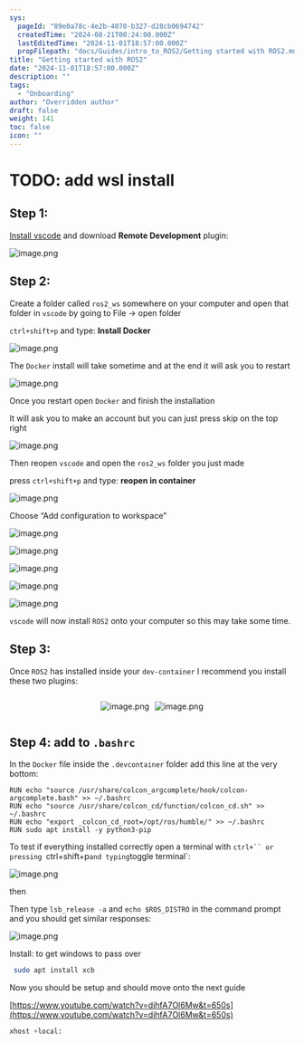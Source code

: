 ```yaml
---
sys:
  pageId: "89e0a78c-4e2b-4070-b327-d28cb0694742"
  createdTime: "2024-08-21T00:24:00.000Z"
  lastEditedTime: "2024-11-01T18:57:00.000Z"
  propFilepath: "docs/Guides/intro_to_ROS2/Getting started with ROS2.md"
title: "Getting started with ROS2"
date: "2024-11-01T18:57:00.000Z"
description: ""
tags:
  - "Onboarding"
author: "Overridden author"
draft: false
weight: 141
toc: false
icon: ""
---
```


# TODO: add wsl install

## Step 1:

[Install vscode](https://code.visualstudio.com/download) and download **Remote Development** plugin:

![image.png](https://prod-files-secure.s3.us-west-2.amazonaws.com/d518164a-d88e-44d1-a4ee-3adb3bd8bce0/efb52993-1881-4a40-b95e-6f020334f022/image.png?X-Amz-Algorithm=AWS4-HMAC-SHA256&X-Amz-Content-Sha256=UNSIGNED-PAYLOAD&X-Amz-Credential=ASIAZI2LB466UKYNS4AP%2F20250326%2Fus-west-2%2Fs3%2Faws4_request&X-Amz-Date=20250326T220746Z&X-Amz-Expires=3600&X-Amz-Security-Token=IQoJb3JpZ2luX2VjEM7%2F%2F%2F%2F%2F%2F%2F%2F%2F%2FwEaCXVzLXdlc3QtMiJHMEUCIQCrJ2zKGsvkt%2BWJbVYmRgelVls5UMi6HAwLYpQ%2BC%2BHqaQIgDxwIeAZNbuFhHrXJqPq5j3z9ZciW1Uowtk2ZigOaD3sq%2FwMINxAAGgw2Mzc0MjMxODM4MDUiDDs1vj3DnYcoHyQPBSrcA93gAvOLydGyGWEEAV1mt%2BP%2Bqzn8jqKWuggD5t3nVTw6JPKSsR6d%2FPVxpOCax2Ek9aw7DQqqB3a7GnRVPz37akh3Mplt2Am0fcLQcH%2BtSJrj2RIAjUbzXsALgmFS%2FmQpXK8FhJAvolAcfQlUBOQfnRGMsfVeuGxHlBL5jSv0Wptz7RYudDHUXnkKWvjylTqNQ6chF4YcjjirUqtB4VsjCn1Qe7h4D3da8L%2BxCSry08GG%2BODRgsotDB7K5lQK%2Bj5%2BjJKvB0oK9S2Tf3ZpkHubKQObuiCQOxhqDaSBOoFr0Y1%2F9X6dHW1MS1X1ecoZN2xJakbH8HXcBLg8M7AIf9yj7%2BGkBAENUAbZh1M9%2FDnXmyf58PzvOR9bGsO%2BzfAn6em%2BLkH23Cd9HnxsM0PUjsVA3TINv1%2BpEVeXroG%2ByDBB7LwOIERvz0Aqhb4ze%2FrBTh2JV%2BnPAHtTbezzaEJ%2FqAJgAINtcP6%2F3IaEFZsPtCIl9Me0%2BlGPg7mVWwsr5VMDYubFFsrVUOFCxA6IiD8hIBZsFEV2LmiUspXY3itnO7mWwt%2FGXcReyK%2FyTu2ICLsiQAEo3fmMLMFvmfFrMBgv6RRstQ4UFxuMVRNGqSee%2F2CJIZWn2BtvlmDML71FoNvHMLXxkb8GOqUB8QHNS34zRebRZE8BsowHGBqyQaQfW40PDoT3Z3mUDTBeGYoEiDGMCUR1lNpdaA%2BIsnsTI50ksfF1aeKrtVrF8kcwe1WI3nRMC0gEY7wniQI0f5ZiBrz%2BuNPoGmoMy6KXfffwm8ahe%2BVJ1XoXaPweEZLBMo1eH5yWvulT6GlLwuII%2BEMYFo54jP4NAem%2BlsKKP7vs69ahLO7UkUWkWdMlDFJpKUw2&X-Amz-Signature=7f6b7ff217fef55e19262989691c050959b598ecbfbca141486b288a6ad5b151&X-Amz-SignedHeaders=host&x-id=GetObject)

## Step 2:

Create a folder called `ros2_ws` somewhere on your computer and open that folder in `vscode` by going to File → open folder 

`ctrl+shift+p` and type: **Install Docker**

![image.png](https://prod-files-secure.s3.us-west-2.amazonaws.com/d518164a-d88e-44d1-a4ee-3adb3bd8bce0/2269dc0e-1cd5-47ff-bceb-c04ad9b2eab0/image.png?X-Amz-Algorithm=AWS4-HMAC-SHA256&X-Amz-Content-Sha256=UNSIGNED-PAYLOAD&X-Amz-Credential=ASIAZI2LB466UKYNS4AP%2F20250326%2Fus-west-2%2Fs3%2Faws4_request&X-Amz-Date=20250326T220746Z&X-Amz-Expires=3600&X-Amz-Security-Token=IQoJb3JpZ2luX2VjEM7%2F%2F%2F%2F%2F%2F%2F%2F%2F%2FwEaCXVzLXdlc3QtMiJHMEUCIQCrJ2zKGsvkt%2BWJbVYmRgelVls5UMi6HAwLYpQ%2BC%2BHqaQIgDxwIeAZNbuFhHrXJqPq5j3z9ZciW1Uowtk2ZigOaD3sq%2FwMINxAAGgw2Mzc0MjMxODM4MDUiDDs1vj3DnYcoHyQPBSrcA93gAvOLydGyGWEEAV1mt%2BP%2Bqzn8jqKWuggD5t3nVTw6JPKSsR6d%2FPVxpOCax2Ek9aw7DQqqB3a7GnRVPz37akh3Mplt2Am0fcLQcH%2BtSJrj2RIAjUbzXsALgmFS%2FmQpXK8FhJAvolAcfQlUBOQfnRGMsfVeuGxHlBL5jSv0Wptz7RYudDHUXnkKWvjylTqNQ6chF4YcjjirUqtB4VsjCn1Qe7h4D3da8L%2BxCSry08GG%2BODRgsotDB7K5lQK%2Bj5%2BjJKvB0oK9S2Tf3ZpkHubKQObuiCQOxhqDaSBOoFr0Y1%2F9X6dHW1MS1X1ecoZN2xJakbH8HXcBLg8M7AIf9yj7%2BGkBAENUAbZh1M9%2FDnXmyf58PzvOR9bGsO%2BzfAn6em%2BLkH23Cd9HnxsM0PUjsVA3TINv1%2BpEVeXroG%2ByDBB7LwOIERvz0Aqhb4ze%2FrBTh2JV%2BnPAHtTbezzaEJ%2FqAJgAINtcP6%2F3IaEFZsPtCIl9Me0%2BlGPg7mVWwsr5VMDYubFFsrVUOFCxA6IiD8hIBZsFEV2LmiUspXY3itnO7mWwt%2FGXcReyK%2FyTu2ICLsiQAEo3fmMLMFvmfFrMBgv6RRstQ4UFxuMVRNGqSee%2F2CJIZWn2BtvlmDML71FoNvHMLXxkb8GOqUB8QHNS34zRebRZE8BsowHGBqyQaQfW40PDoT3Z3mUDTBeGYoEiDGMCUR1lNpdaA%2BIsnsTI50ksfF1aeKrtVrF8kcwe1WI3nRMC0gEY7wniQI0f5ZiBrz%2BuNPoGmoMy6KXfffwm8ahe%2BVJ1XoXaPweEZLBMo1eH5yWvulT6GlLwuII%2BEMYFo54jP4NAem%2BlsKKP7vs69ahLO7UkUWkWdMlDFJpKUw2&X-Amz-Signature=47b2ea78eeec216a4e1e4c51ea0ed5df83365f983abe12ddba677f70f8166889&X-Amz-SignedHeaders=host&x-id=GetObject)

The `Docker` install will take sometime and at the end it will ask you to restart

![image.png](https://prod-files-secure.s3.us-west-2.amazonaws.com/d518164a-d88e-44d1-a4ee-3adb3bd8bce0/ed233f78-be33-4b1f-b89c-9c346c0e961e/image.png?X-Amz-Algorithm=AWS4-HMAC-SHA256&X-Amz-Content-Sha256=UNSIGNED-PAYLOAD&X-Amz-Credential=ASIAZI2LB466UKYNS4AP%2F20250326%2Fus-west-2%2Fs3%2Faws4_request&X-Amz-Date=20250326T220746Z&X-Amz-Expires=3600&X-Amz-Security-Token=IQoJb3JpZ2luX2VjEM7%2F%2F%2F%2F%2F%2F%2F%2F%2F%2FwEaCXVzLXdlc3QtMiJHMEUCIQCrJ2zKGsvkt%2BWJbVYmRgelVls5UMi6HAwLYpQ%2BC%2BHqaQIgDxwIeAZNbuFhHrXJqPq5j3z9ZciW1Uowtk2ZigOaD3sq%2FwMINxAAGgw2Mzc0MjMxODM4MDUiDDs1vj3DnYcoHyQPBSrcA93gAvOLydGyGWEEAV1mt%2BP%2Bqzn8jqKWuggD5t3nVTw6JPKSsR6d%2FPVxpOCax2Ek9aw7DQqqB3a7GnRVPz37akh3Mplt2Am0fcLQcH%2BtSJrj2RIAjUbzXsALgmFS%2FmQpXK8FhJAvolAcfQlUBOQfnRGMsfVeuGxHlBL5jSv0Wptz7RYudDHUXnkKWvjylTqNQ6chF4YcjjirUqtB4VsjCn1Qe7h4D3da8L%2BxCSry08GG%2BODRgsotDB7K5lQK%2Bj5%2BjJKvB0oK9S2Tf3ZpkHubKQObuiCQOxhqDaSBOoFr0Y1%2F9X6dHW1MS1X1ecoZN2xJakbH8HXcBLg8M7AIf9yj7%2BGkBAENUAbZh1M9%2FDnXmyf58PzvOR9bGsO%2BzfAn6em%2BLkH23Cd9HnxsM0PUjsVA3TINv1%2BpEVeXroG%2ByDBB7LwOIERvz0Aqhb4ze%2FrBTh2JV%2BnPAHtTbezzaEJ%2FqAJgAINtcP6%2F3IaEFZsPtCIl9Me0%2BlGPg7mVWwsr5VMDYubFFsrVUOFCxA6IiD8hIBZsFEV2LmiUspXY3itnO7mWwt%2FGXcReyK%2FyTu2ICLsiQAEo3fmMLMFvmfFrMBgv6RRstQ4UFxuMVRNGqSee%2F2CJIZWn2BtvlmDML71FoNvHMLXxkb8GOqUB8QHNS34zRebRZE8BsowHGBqyQaQfW40PDoT3Z3mUDTBeGYoEiDGMCUR1lNpdaA%2BIsnsTI50ksfF1aeKrtVrF8kcwe1WI3nRMC0gEY7wniQI0f5ZiBrz%2BuNPoGmoMy6KXfffwm8ahe%2BVJ1XoXaPweEZLBMo1eH5yWvulT6GlLwuII%2BEMYFo54jP4NAem%2BlsKKP7vs69ahLO7UkUWkWdMlDFJpKUw2&X-Amz-Signature=77fa537f0b733f0e622cac81e617ebc853ce1e9f545cb00e7b2d4ba18e5925be&X-Amz-SignedHeaders=host&x-id=GetObject)

Once you restart open `Docker` and finish the installation

It will ask you to make an account but you can just press skip on the top right

![image.png](https://prod-files-secure.s3.us-west-2.amazonaws.com/d518164a-d88e-44d1-a4ee-3adb3bd8bce0/21010ad9-1659-4fd9-9f59-9932a09b2a3d/image.png?X-Amz-Algorithm=AWS4-HMAC-SHA256&X-Amz-Content-Sha256=UNSIGNED-PAYLOAD&X-Amz-Credential=ASIAZI2LB466UKYNS4AP%2F20250326%2Fus-west-2%2Fs3%2Faws4_request&X-Amz-Date=20250326T220746Z&X-Amz-Expires=3600&X-Amz-Security-Token=IQoJb3JpZ2luX2VjEM7%2F%2F%2F%2F%2F%2F%2F%2F%2F%2FwEaCXVzLXdlc3QtMiJHMEUCIQCrJ2zKGsvkt%2BWJbVYmRgelVls5UMi6HAwLYpQ%2BC%2BHqaQIgDxwIeAZNbuFhHrXJqPq5j3z9ZciW1Uowtk2ZigOaD3sq%2FwMINxAAGgw2Mzc0MjMxODM4MDUiDDs1vj3DnYcoHyQPBSrcA93gAvOLydGyGWEEAV1mt%2BP%2Bqzn8jqKWuggD5t3nVTw6JPKSsR6d%2FPVxpOCax2Ek9aw7DQqqB3a7GnRVPz37akh3Mplt2Am0fcLQcH%2BtSJrj2RIAjUbzXsALgmFS%2FmQpXK8FhJAvolAcfQlUBOQfnRGMsfVeuGxHlBL5jSv0Wptz7RYudDHUXnkKWvjylTqNQ6chF4YcjjirUqtB4VsjCn1Qe7h4D3da8L%2BxCSry08GG%2BODRgsotDB7K5lQK%2Bj5%2BjJKvB0oK9S2Tf3ZpkHubKQObuiCQOxhqDaSBOoFr0Y1%2F9X6dHW1MS1X1ecoZN2xJakbH8HXcBLg8M7AIf9yj7%2BGkBAENUAbZh1M9%2FDnXmyf58PzvOR9bGsO%2BzfAn6em%2BLkH23Cd9HnxsM0PUjsVA3TINv1%2BpEVeXroG%2ByDBB7LwOIERvz0Aqhb4ze%2FrBTh2JV%2BnPAHtTbezzaEJ%2FqAJgAINtcP6%2F3IaEFZsPtCIl9Me0%2BlGPg7mVWwsr5VMDYubFFsrVUOFCxA6IiD8hIBZsFEV2LmiUspXY3itnO7mWwt%2FGXcReyK%2FyTu2ICLsiQAEo3fmMLMFvmfFrMBgv6RRstQ4UFxuMVRNGqSee%2F2CJIZWn2BtvlmDML71FoNvHMLXxkb8GOqUB8QHNS34zRebRZE8BsowHGBqyQaQfW40PDoT3Z3mUDTBeGYoEiDGMCUR1lNpdaA%2BIsnsTI50ksfF1aeKrtVrF8kcwe1WI3nRMC0gEY7wniQI0f5ZiBrz%2BuNPoGmoMy6KXfffwm8ahe%2BVJ1XoXaPweEZLBMo1eH5yWvulT6GlLwuII%2BEMYFo54jP4NAem%2BlsKKP7vs69ahLO7UkUWkWdMlDFJpKUw2&X-Amz-Signature=854411467c6fa2679f528123755dbf6f28a16680ac436ab492ca8756ccebfc06&X-Amz-SignedHeaders=host&x-id=GetObject)

Then reopen `vscode` and open the `ros2_ws` folder you just made

press `ctrl+shift+p` and type: **reopen in container**

![image.png](https://prod-files-secure.s3.us-west-2.amazonaws.com/d518164a-d88e-44d1-a4ee-3adb3bd8bce0/4e93b8c2-41ad-488c-8095-c74205196118/image.png?X-Amz-Algorithm=AWS4-HMAC-SHA256&X-Amz-Content-Sha256=UNSIGNED-PAYLOAD&X-Amz-Credential=ASIAZI2LB466UKYNS4AP%2F20250326%2Fus-west-2%2Fs3%2Faws4_request&X-Amz-Date=20250326T220746Z&X-Amz-Expires=3600&X-Amz-Security-Token=IQoJb3JpZ2luX2VjEM7%2F%2F%2F%2F%2F%2F%2F%2F%2F%2FwEaCXVzLXdlc3QtMiJHMEUCIQCrJ2zKGsvkt%2BWJbVYmRgelVls5UMi6HAwLYpQ%2BC%2BHqaQIgDxwIeAZNbuFhHrXJqPq5j3z9ZciW1Uowtk2ZigOaD3sq%2FwMINxAAGgw2Mzc0MjMxODM4MDUiDDs1vj3DnYcoHyQPBSrcA93gAvOLydGyGWEEAV1mt%2BP%2Bqzn8jqKWuggD5t3nVTw6JPKSsR6d%2FPVxpOCax2Ek9aw7DQqqB3a7GnRVPz37akh3Mplt2Am0fcLQcH%2BtSJrj2RIAjUbzXsALgmFS%2FmQpXK8FhJAvolAcfQlUBOQfnRGMsfVeuGxHlBL5jSv0Wptz7RYudDHUXnkKWvjylTqNQ6chF4YcjjirUqtB4VsjCn1Qe7h4D3da8L%2BxCSry08GG%2BODRgsotDB7K5lQK%2Bj5%2BjJKvB0oK9S2Tf3ZpkHubKQObuiCQOxhqDaSBOoFr0Y1%2F9X6dHW1MS1X1ecoZN2xJakbH8HXcBLg8M7AIf9yj7%2BGkBAENUAbZh1M9%2FDnXmyf58PzvOR9bGsO%2BzfAn6em%2BLkH23Cd9HnxsM0PUjsVA3TINv1%2BpEVeXroG%2ByDBB7LwOIERvz0Aqhb4ze%2FrBTh2JV%2BnPAHtTbezzaEJ%2FqAJgAINtcP6%2F3IaEFZsPtCIl9Me0%2BlGPg7mVWwsr5VMDYubFFsrVUOFCxA6IiD8hIBZsFEV2LmiUspXY3itnO7mWwt%2FGXcReyK%2FyTu2ICLsiQAEo3fmMLMFvmfFrMBgv6RRstQ4UFxuMVRNGqSee%2F2CJIZWn2BtvlmDML71FoNvHMLXxkb8GOqUB8QHNS34zRebRZE8BsowHGBqyQaQfW40PDoT3Z3mUDTBeGYoEiDGMCUR1lNpdaA%2BIsnsTI50ksfF1aeKrtVrF8kcwe1WI3nRMC0gEY7wniQI0f5ZiBrz%2BuNPoGmoMy6KXfffwm8ahe%2BVJ1XoXaPweEZLBMo1eH5yWvulT6GlLwuII%2BEMYFo54jP4NAem%2BlsKKP7vs69ahLO7UkUWkWdMlDFJpKUw2&X-Amz-Signature=32f7eecbf0f96cce7683cacd3dc4907d384868175ae214cc3df72a02e55a7429&X-Amz-SignedHeaders=host&x-id=GetObject)

Choose “Add configuration to workspace”

![image.png](https://prod-files-secure.s3.us-west-2.amazonaws.com/d518164a-d88e-44d1-a4ee-3adb3bd8bce0/9560b282-5060-4989-ba37-97e7b2c22476/image.png?X-Amz-Algorithm=AWS4-HMAC-SHA256&X-Amz-Content-Sha256=UNSIGNED-PAYLOAD&X-Amz-Credential=ASIAZI2LB466UKYNS4AP%2F20250326%2Fus-west-2%2Fs3%2Faws4_request&X-Amz-Date=20250326T220746Z&X-Amz-Expires=3600&X-Amz-Security-Token=IQoJb3JpZ2luX2VjEM7%2F%2F%2F%2F%2F%2F%2F%2F%2F%2FwEaCXVzLXdlc3QtMiJHMEUCIQCrJ2zKGsvkt%2BWJbVYmRgelVls5UMi6HAwLYpQ%2BC%2BHqaQIgDxwIeAZNbuFhHrXJqPq5j3z9ZciW1Uowtk2ZigOaD3sq%2FwMINxAAGgw2Mzc0MjMxODM4MDUiDDs1vj3DnYcoHyQPBSrcA93gAvOLydGyGWEEAV1mt%2BP%2Bqzn8jqKWuggD5t3nVTw6JPKSsR6d%2FPVxpOCax2Ek9aw7DQqqB3a7GnRVPz37akh3Mplt2Am0fcLQcH%2BtSJrj2RIAjUbzXsALgmFS%2FmQpXK8FhJAvolAcfQlUBOQfnRGMsfVeuGxHlBL5jSv0Wptz7RYudDHUXnkKWvjylTqNQ6chF4YcjjirUqtB4VsjCn1Qe7h4D3da8L%2BxCSry08GG%2BODRgsotDB7K5lQK%2Bj5%2BjJKvB0oK9S2Tf3ZpkHubKQObuiCQOxhqDaSBOoFr0Y1%2F9X6dHW1MS1X1ecoZN2xJakbH8HXcBLg8M7AIf9yj7%2BGkBAENUAbZh1M9%2FDnXmyf58PzvOR9bGsO%2BzfAn6em%2BLkH23Cd9HnxsM0PUjsVA3TINv1%2BpEVeXroG%2ByDBB7LwOIERvz0Aqhb4ze%2FrBTh2JV%2BnPAHtTbezzaEJ%2FqAJgAINtcP6%2F3IaEFZsPtCIl9Me0%2BlGPg7mVWwsr5VMDYubFFsrVUOFCxA6IiD8hIBZsFEV2LmiUspXY3itnO7mWwt%2FGXcReyK%2FyTu2ICLsiQAEo3fmMLMFvmfFrMBgv6RRstQ4UFxuMVRNGqSee%2F2CJIZWn2BtvlmDML71FoNvHMLXxkb8GOqUB8QHNS34zRebRZE8BsowHGBqyQaQfW40PDoT3Z3mUDTBeGYoEiDGMCUR1lNpdaA%2BIsnsTI50ksfF1aeKrtVrF8kcwe1WI3nRMC0gEY7wniQI0f5ZiBrz%2BuNPoGmoMy6KXfffwm8ahe%2BVJ1XoXaPweEZLBMo1eH5yWvulT6GlLwuII%2BEMYFo54jP4NAem%2BlsKKP7vs69ahLO7UkUWkWdMlDFJpKUw2&X-Amz-Signature=a09ddcf96f247cf2a54e971f91dabfefbd7f0671fc9b044c00f9cc1999530710&X-Amz-SignedHeaders=host&x-id=GetObject)

![image.png](https://prod-files-secure.s3.us-west-2.amazonaws.com/d518164a-d88e-44d1-a4ee-3adb3bd8bce0/2ee63f81-886b-48e8-a553-dc6e5eac99e4/image.png?X-Amz-Algorithm=AWS4-HMAC-SHA256&X-Amz-Content-Sha256=UNSIGNED-PAYLOAD&X-Amz-Credential=ASIAZI2LB466UKYNS4AP%2F20250326%2Fus-west-2%2Fs3%2Faws4_request&X-Amz-Date=20250326T220746Z&X-Amz-Expires=3600&X-Amz-Security-Token=IQoJb3JpZ2luX2VjEM7%2F%2F%2F%2F%2F%2F%2F%2F%2F%2FwEaCXVzLXdlc3QtMiJHMEUCIQCrJ2zKGsvkt%2BWJbVYmRgelVls5UMi6HAwLYpQ%2BC%2BHqaQIgDxwIeAZNbuFhHrXJqPq5j3z9ZciW1Uowtk2ZigOaD3sq%2FwMINxAAGgw2Mzc0MjMxODM4MDUiDDs1vj3DnYcoHyQPBSrcA93gAvOLydGyGWEEAV1mt%2BP%2Bqzn8jqKWuggD5t3nVTw6JPKSsR6d%2FPVxpOCax2Ek9aw7DQqqB3a7GnRVPz37akh3Mplt2Am0fcLQcH%2BtSJrj2RIAjUbzXsALgmFS%2FmQpXK8FhJAvolAcfQlUBOQfnRGMsfVeuGxHlBL5jSv0Wptz7RYudDHUXnkKWvjylTqNQ6chF4YcjjirUqtB4VsjCn1Qe7h4D3da8L%2BxCSry08GG%2BODRgsotDB7K5lQK%2Bj5%2BjJKvB0oK9S2Tf3ZpkHubKQObuiCQOxhqDaSBOoFr0Y1%2F9X6dHW1MS1X1ecoZN2xJakbH8HXcBLg8M7AIf9yj7%2BGkBAENUAbZh1M9%2FDnXmyf58PzvOR9bGsO%2BzfAn6em%2BLkH23Cd9HnxsM0PUjsVA3TINv1%2BpEVeXroG%2ByDBB7LwOIERvz0Aqhb4ze%2FrBTh2JV%2BnPAHtTbezzaEJ%2FqAJgAINtcP6%2F3IaEFZsPtCIl9Me0%2BlGPg7mVWwsr5VMDYubFFsrVUOFCxA6IiD8hIBZsFEV2LmiUspXY3itnO7mWwt%2FGXcReyK%2FyTu2ICLsiQAEo3fmMLMFvmfFrMBgv6RRstQ4UFxuMVRNGqSee%2F2CJIZWn2BtvlmDML71FoNvHMLXxkb8GOqUB8QHNS34zRebRZE8BsowHGBqyQaQfW40PDoT3Z3mUDTBeGYoEiDGMCUR1lNpdaA%2BIsnsTI50ksfF1aeKrtVrF8kcwe1WI3nRMC0gEY7wniQI0f5ZiBrz%2BuNPoGmoMy6KXfffwm8ahe%2BVJ1XoXaPweEZLBMo1eH5yWvulT6GlLwuII%2BEMYFo54jP4NAem%2BlsKKP7vs69ahLO7UkUWkWdMlDFJpKUw2&X-Amz-Signature=d98062b8cb183589405ff966c643e26ee8cd3deb392487822cc33451e3c5c6ff&X-Amz-SignedHeaders=host&x-id=GetObject)

![image.png](https://prod-files-secure.s3.us-west-2.amazonaws.com/d518164a-d88e-44d1-a4ee-3adb3bd8bce0/ae1580b2-b048-407e-aed9-b584224a7a04/image.png?X-Amz-Algorithm=AWS4-HMAC-SHA256&X-Amz-Content-Sha256=UNSIGNED-PAYLOAD&X-Amz-Credential=ASIAZI2LB466UKYNS4AP%2F20250326%2Fus-west-2%2Fs3%2Faws4_request&X-Amz-Date=20250326T220746Z&X-Amz-Expires=3600&X-Amz-Security-Token=IQoJb3JpZ2luX2VjEM7%2F%2F%2F%2F%2F%2F%2F%2F%2F%2FwEaCXVzLXdlc3QtMiJHMEUCIQCrJ2zKGsvkt%2BWJbVYmRgelVls5UMi6HAwLYpQ%2BC%2BHqaQIgDxwIeAZNbuFhHrXJqPq5j3z9ZciW1Uowtk2ZigOaD3sq%2FwMINxAAGgw2Mzc0MjMxODM4MDUiDDs1vj3DnYcoHyQPBSrcA93gAvOLydGyGWEEAV1mt%2BP%2Bqzn8jqKWuggD5t3nVTw6JPKSsR6d%2FPVxpOCax2Ek9aw7DQqqB3a7GnRVPz37akh3Mplt2Am0fcLQcH%2BtSJrj2RIAjUbzXsALgmFS%2FmQpXK8FhJAvolAcfQlUBOQfnRGMsfVeuGxHlBL5jSv0Wptz7RYudDHUXnkKWvjylTqNQ6chF4YcjjirUqtB4VsjCn1Qe7h4D3da8L%2BxCSry08GG%2BODRgsotDB7K5lQK%2Bj5%2BjJKvB0oK9S2Tf3ZpkHubKQObuiCQOxhqDaSBOoFr0Y1%2F9X6dHW1MS1X1ecoZN2xJakbH8HXcBLg8M7AIf9yj7%2BGkBAENUAbZh1M9%2FDnXmyf58PzvOR9bGsO%2BzfAn6em%2BLkH23Cd9HnxsM0PUjsVA3TINv1%2BpEVeXroG%2ByDBB7LwOIERvz0Aqhb4ze%2FrBTh2JV%2BnPAHtTbezzaEJ%2FqAJgAINtcP6%2F3IaEFZsPtCIl9Me0%2BlGPg7mVWwsr5VMDYubFFsrVUOFCxA6IiD8hIBZsFEV2LmiUspXY3itnO7mWwt%2FGXcReyK%2FyTu2ICLsiQAEo3fmMLMFvmfFrMBgv6RRstQ4UFxuMVRNGqSee%2F2CJIZWn2BtvlmDML71FoNvHMLXxkb8GOqUB8QHNS34zRebRZE8BsowHGBqyQaQfW40PDoT3Z3mUDTBeGYoEiDGMCUR1lNpdaA%2BIsnsTI50ksfF1aeKrtVrF8kcwe1WI3nRMC0gEY7wniQI0f5ZiBrz%2BuNPoGmoMy6KXfffwm8ahe%2BVJ1XoXaPweEZLBMo1eH5yWvulT6GlLwuII%2BEMYFo54jP4NAem%2BlsKKP7vs69ahLO7UkUWkWdMlDFJpKUw2&X-Amz-Signature=ff2c1c747773ec4c864ea4f4228b84a14bc28eaad65ea726ac9f57429a514f41&X-Amz-SignedHeaders=host&x-id=GetObject)

![image.png](https://prod-files-secure.s3.us-west-2.amazonaws.com/d518164a-d88e-44d1-a4ee-3adb3bd8bce0/53255b28-f75e-430f-b9e3-c0ac8577e42b/image.png?X-Amz-Algorithm=AWS4-HMAC-SHA256&X-Amz-Content-Sha256=UNSIGNED-PAYLOAD&X-Amz-Credential=ASIAZI2LB466UKYNS4AP%2F20250326%2Fus-west-2%2Fs3%2Faws4_request&X-Amz-Date=20250326T220746Z&X-Amz-Expires=3600&X-Amz-Security-Token=IQoJb3JpZ2luX2VjEM7%2F%2F%2F%2F%2F%2F%2F%2F%2F%2FwEaCXVzLXdlc3QtMiJHMEUCIQCrJ2zKGsvkt%2BWJbVYmRgelVls5UMi6HAwLYpQ%2BC%2BHqaQIgDxwIeAZNbuFhHrXJqPq5j3z9ZciW1Uowtk2ZigOaD3sq%2FwMINxAAGgw2Mzc0MjMxODM4MDUiDDs1vj3DnYcoHyQPBSrcA93gAvOLydGyGWEEAV1mt%2BP%2Bqzn8jqKWuggD5t3nVTw6JPKSsR6d%2FPVxpOCax2Ek9aw7DQqqB3a7GnRVPz37akh3Mplt2Am0fcLQcH%2BtSJrj2RIAjUbzXsALgmFS%2FmQpXK8FhJAvolAcfQlUBOQfnRGMsfVeuGxHlBL5jSv0Wptz7RYudDHUXnkKWvjylTqNQ6chF4YcjjirUqtB4VsjCn1Qe7h4D3da8L%2BxCSry08GG%2BODRgsotDB7K5lQK%2Bj5%2BjJKvB0oK9S2Tf3ZpkHubKQObuiCQOxhqDaSBOoFr0Y1%2F9X6dHW1MS1X1ecoZN2xJakbH8HXcBLg8M7AIf9yj7%2BGkBAENUAbZh1M9%2FDnXmyf58PzvOR9bGsO%2BzfAn6em%2BLkH23Cd9HnxsM0PUjsVA3TINv1%2BpEVeXroG%2ByDBB7LwOIERvz0Aqhb4ze%2FrBTh2JV%2BnPAHtTbezzaEJ%2FqAJgAINtcP6%2F3IaEFZsPtCIl9Me0%2BlGPg7mVWwsr5VMDYubFFsrVUOFCxA6IiD8hIBZsFEV2LmiUspXY3itnO7mWwt%2FGXcReyK%2FyTu2ICLsiQAEo3fmMLMFvmfFrMBgv6RRstQ4UFxuMVRNGqSee%2F2CJIZWn2BtvlmDML71FoNvHMLXxkb8GOqUB8QHNS34zRebRZE8BsowHGBqyQaQfW40PDoT3Z3mUDTBeGYoEiDGMCUR1lNpdaA%2BIsnsTI50ksfF1aeKrtVrF8kcwe1WI3nRMC0gEY7wniQI0f5ZiBrz%2BuNPoGmoMy6KXfffwm8ahe%2BVJ1XoXaPweEZLBMo1eH5yWvulT6GlLwuII%2BEMYFo54jP4NAem%2BlsKKP7vs69ahLO7UkUWkWdMlDFJpKUw2&X-Amz-Signature=50fa178a6a20721e6017479dd99f92bca01b12dc9eef808d35fe7d2d32e5177f&X-Amz-SignedHeaders=host&x-id=GetObject)

![image.png](https://prod-files-secure.s3.us-west-2.amazonaws.com/d518164a-d88e-44d1-a4ee-3adb3bd8bce0/7c562767-5af9-4ffb-97d1-327bcdf4ee00/image.png?X-Amz-Algorithm=AWS4-HMAC-SHA256&X-Amz-Content-Sha256=UNSIGNED-PAYLOAD&X-Amz-Credential=ASIAZI2LB466UKYNS4AP%2F20250326%2Fus-west-2%2Fs3%2Faws4_request&X-Amz-Date=20250326T220746Z&X-Amz-Expires=3600&X-Amz-Security-Token=IQoJb3JpZ2luX2VjEM7%2F%2F%2F%2F%2F%2F%2F%2F%2F%2FwEaCXVzLXdlc3QtMiJHMEUCIQCrJ2zKGsvkt%2BWJbVYmRgelVls5UMi6HAwLYpQ%2BC%2BHqaQIgDxwIeAZNbuFhHrXJqPq5j3z9ZciW1Uowtk2ZigOaD3sq%2FwMINxAAGgw2Mzc0MjMxODM4MDUiDDs1vj3DnYcoHyQPBSrcA93gAvOLydGyGWEEAV1mt%2BP%2Bqzn8jqKWuggD5t3nVTw6JPKSsR6d%2FPVxpOCax2Ek9aw7DQqqB3a7GnRVPz37akh3Mplt2Am0fcLQcH%2BtSJrj2RIAjUbzXsALgmFS%2FmQpXK8FhJAvolAcfQlUBOQfnRGMsfVeuGxHlBL5jSv0Wptz7RYudDHUXnkKWvjylTqNQ6chF4YcjjirUqtB4VsjCn1Qe7h4D3da8L%2BxCSry08GG%2BODRgsotDB7K5lQK%2Bj5%2BjJKvB0oK9S2Tf3ZpkHubKQObuiCQOxhqDaSBOoFr0Y1%2F9X6dHW1MS1X1ecoZN2xJakbH8HXcBLg8M7AIf9yj7%2BGkBAENUAbZh1M9%2FDnXmyf58PzvOR9bGsO%2BzfAn6em%2BLkH23Cd9HnxsM0PUjsVA3TINv1%2BpEVeXroG%2ByDBB7LwOIERvz0Aqhb4ze%2FrBTh2JV%2BnPAHtTbezzaEJ%2FqAJgAINtcP6%2F3IaEFZsPtCIl9Me0%2BlGPg7mVWwsr5VMDYubFFsrVUOFCxA6IiD8hIBZsFEV2LmiUspXY3itnO7mWwt%2FGXcReyK%2FyTu2ICLsiQAEo3fmMLMFvmfFrMBgv6RRstQ4UFxuMVRNGqSee%2F2CJIZWn2BtvlmDML71FoNvHMLXxkb8GOqUB8QHNS34zRebRZE8BsowHGBqyQaQfW40PDoT3Z3mUDTBeGYoEiDGMCUR1lNpdaA%2BIsnsTI50ksfF1aeKrtVrF8kcwe1WI3nRMC0gEY7wniQI0f5ZiBrz%2BuNPoGmoMy6KXfffwm8ahe%2BVJ1XoXaPweEZLBMo1eH5yWvulT6GlLwuII%2BEMYFo54jP4NAem%2BlsKKP7vs69ahLO7UkUWkWdMlDFJpKUw2&X-Amz-Signature=fb48e6ea113bbafc6ca53d0357baa28974e5b08d0dc53dfd64ab1b0abefc70f3&X-Amz-SignedHeaders=host&x-id=GetObject)

`vscode` will now install `ROS2` onto your computer so this may take some time.

## Step 3:

Once `ROS2` has installed inside your `dev-container` I recommend you install these two plugins:

<div style="display: flex;flex-direction: row; column-gap:10px; max-width: 630px;justify-content: center;">
<div>

![image.png](https://prod-files-secure.s3.us-west-2.amazonaws.com/d518164a-d88e-44d1-a4ee-3adb3bd8bce0/3fc3d550-5a54-4ba1-ba6b-faa01cdb7369/image.png?X-Amz-Algorithm=AWS4-HMAC-SHA256&X-Amz-Content-Sha256=UNSIGNED-PAYLOAD&X-Amz-Credential=ASIAZI2LB466XHCLJODR%2F20250326%2Fus-west-2%2Fs3%2Faws4_request&X-Amz-Date=20250326T220747Z&X-Amz-Expires=3600&X-Amz-Security-Token=IQoJb3JpZ2luX2VjEM7%2F%2F%2F%2F%2F%2F%2F%2F%2F%2FwEaCXVzLXdlc3QtMiJIMEYCIQDWDxarhnZwWaK1yuBJPr9Kx2zidjnHj0Ui7UPRrx25VwIhAKyJ3T9aOp1UQuJKnNRXF0sjzFhC2op6opEj5Iuro7OjKv8DCDcQABoMNjM3NDIzMTgzODA1IgyPvAJ5EULZS0nvhioq3AMTsUZZpgwI%2BUfqFb3wsX0W4Lt5hNUCxLz2eC1hSJOliOaE19r7eFh%2Bfmm2O9zzHyjJIuwoSnR1Z0ex86R6FCppiMYkMpNR5wgucJnMD4ryQHmVrM2v3Z9iut3zCbliYfI%2FcBDCcGhhcz0rEGUbjrQXufAGlt7WAc3BeNWzs5iP00Wntig7bnf2Pep83lRiW%2FD90XB7skyIBDMPPamT579dnPA7zROODgiCelADYu5N20XfhNcxDO%2BKjsAuUPoMHTSRaVmveZkr3eF9pS%2BQlQ4XwFOtqyZWb3FHsurZBRGjAfanU8VqByj6eaAAyRVUMqRoN1x2oqiQTFoYiipZAoPTfad2VYpZ4pUv90a9K2oRNtkEG5tG%2Botq6%2BckRkB5TD0H1fhrc8Nf2ZlL9H34gp0NwLfaIK%2FzMdgNud7%2BaqdMXbDJPzCmQXeeH1ior1gSYeg8zFYJHuLkZEoGypeUVIu0O3Z%2FM14Zx%2F0jC2TmSdxA2laB%2F5Kpgotje9B6BvIiZBIJ6d%2BYgBs%2BX1YUTnWKt2xXiTWml7v5IPL%2F0tMtASijvbIovEvpVqo4Dj1flBwja2%2F%2FWLV2mQZxxN9X3toy2HBiMRPdcuq%2Foj5VQI%2Fu3dj74AIZrjwJtLgCh%2FRuoTCa8pG%2FBjqkAdjp%2Bwy759YnQXUlNjSIVPAJ8aNaHmsFKaxpi2nTMbyKsZg%2B0dPSWa0pBsyN3dn2vBbI73LHICdE%2FoapuAV5rM4VFUuZzeNG5uPZuVRNlQ%2BBy%2FtV2DeTZ7zVM8L%2FPjTNbGwr08dgGjTd%2BXH8jhLFNQDrKxLQwjAnOxYMKBNT4wo%2BPOHxcAmTyx8L5mNh6iBI64KWJdE1UCfd%2Fml5hjArd0rgsYR2&X-Amz-Signature=7b4030d1774ae938563d6b1dad8461dd5bf9c7b2d80604b8e3688edaa5cfb8ea&X-Amz-SignedHeaders=host&x-id=GetObject)

</div>
<div>

![image.png](https://prod-files-secure.s3.us-west-2.amazonaws.com/d518164a-d88e-44d1-a4ee-3adb3bd8bce0/d994cc66-13c2-4093-a5a3-f84cf4601a82/image.png?X-Amz-Algorithm=AWS4-HMAC-SHA256&X-Amz-Content-Sha256=UNSIGNED-PAYLOAD&X-Amz-Credential=ASIAZI2LB466XCXMWZ3G%2F20250326%2Fus-west-2%2Fs3%2Faws4_request&X-Amz-Date=20250326T220747Z&X-Amz-Expires=3600&X-Amz-Security-Token=IQoJb3JpZ2luX2VjEM7%2F%2F%2F%2F%2F%2F%2F%2F%2F%2FwEaCXVzLXdlc3QtMiJIMEYCIQCEf2DbISp34trBrMJ8QIbKVjR0v0qLkx%2FYSKvw0iykuwIhAIpbmkq5%2FXLTsoTUW5f%2F7gaw55aN6jJ9bj2G67cOTox4Kv8DCDcQABoMNjM3NDIzMTgzODA1IgzBs%2BHDoprffRVGelUq3ANLLpFh%2B78IcPV0iPymntME%2BznYsop7HE803dUurxmhxZW2K6RXv6fcUQKBTAeHSh%2BFQqptf2jIUZ%2Fz6J4%2Fq7Kyx1nEjf536gsB4J2a6o1M8p3sPQ6KNGD9oL%2FI78LkRVcxQ3oFhLazWFFsa8%2FsrMURteCWcSQzIGb%2F6lwfzDcKSkyhN9QVO3y%2FuffgcMrCso%2FgvIOEKin%2Fhd75z7onhJeKkJV%2BFhoSnNCe06M2tCmB0P8Xwpm1eKfbSE0%2BPAXXE%2FA7e%2BiOsr58TzQegdIuBBsgBMPn3tV2u3ZuTYJ0UbTP3LcRo3TbvwDV71tYnthwk1JKSqQDwcAl8aYsuZI2zSs%2FT8qTlf%2B%2Fv8i3ZRN6udFzYl%2FDrACH6VabKlxy1YKhSfs5NUJVMC23TVWAX7uvfwbYIJ7h%2BjqFCSgMAGfGPkgDVFbDg8UTAP4QSkHkIdLHaLPSpSoqTVyQp%2FjcK3q%2F%2FKLwAk%2BClXRDcmtoHko%2Fqhg9jlelT6Uswi3mejOisvABMkyozd5dgbfF16D%2BFgV28lgAnJTaI4s%2F3sO0pn2S3klrc6zrZdCa50jnRPqiKtlW7EEOuls1RZDCHUUIdhGsFzIPm7jpWK5lBTA%2F73bmKumVThltrxP4ooJ86oPu8jDz8ZG%2FBjqkATctZEHdJw%2F02ypVc2CD3f9NWWvw9b5Vk4przwFFBwxIz6sBPE%2BURt1K%2Brjz6gIDMkgSo6K4LABsfMVPGbU635sx4bwTY4Ht3H6SHg6yme3%2BT7fIuM4i%2FI%2BerGZfgAnmxFGp1XP3M7OqGovOjpPqHi%2FPtfi9A%2BllQWWWFyO1dt9Ntwzmw3llbUcEJSPFV6c1nmE08bY4R3Yer%2FhgjsZOpvt1yfO5&X-Amz-Signature=07514a2d56638997936608b1b07ec753209ced74611cbe583bd2b12f87c3f5b8&X-Amz-SignedHeaders=host&x-id=GetObject)

</div>
</div>

## Step 4: add to `.bashrc`

In the `Docker` file inside the `.devcontainer` folder add this line at the very bottom: 

```docker
RUN echo "source /usr/share/colcon_argcomplete/hook/colcon-argcomplete.bash" >> ~/.bashrc
RUN echo "source /usr/share/colcon_cd/function/colcon_cd.sh" >> ~/.bashrc
RUN echo "export _colcon_cd_root=/opt/ros/humble/" >> ~/.bashrc
RUN sudo apt install -y python3-pip 
```

To test if everything installed correctly open a terminal with `ctrl+`` or pressing `ctrl+shift+p` and typing `toggle terminal`:

![image.png](https://prod-files-secure.s3.us-west-2.amazonaws.com/d518164a-d88e-44d1-a4ee-3adb3bd8bce0/6a4943d8-b04e-4c02-9a58-775f3384d1a5/image.png?X-Amz-Algorithm=AWS4-HMAC-SHA256&X-Amz-Content-Sha256=UNSIGNED-PAYLOAD&X-Amz-Credential=ASIAZI2LB466UKYNS4AP%2F20250326%2Fus-west-2%2Fs3%2Faws4_request&X-Amz-Date=20250326T220746Z&X-Amz-Expires=3600&X-Amz-Security-Token=IQoJb3JpZ2luX2VjEM7%2F%2F%2F%2F%2F%2F%2F%2F%2F%2FwEaCXVzLXdlc3QtMiJHMEUCIQCrJ2zKGsvkt%2BWJbVYmRgelVls5UMi6HAwLYpQ%2BC%2BHqaQIgDxwIeAZNbuFhHrXJqPq5j3z9ZciW1Uowtk2ZigOaD3sq%2FwMINxAAGgw2Mzc0MjMxODM4MDUiDDs1vj3DnYcoHyQPBSrcA93gAvOLydGyGWEEAV1mt%2BP%2Bqzn8jqKWuggD5t3nVTw6JPKSsR6d%2FPVxpOCax2Ek9aw7DQqqB3a7GnRVPz37akh3Mplt2Am0fcLQcH%2BtSJrj2RIAjUbzXsALgmFS%2FmQpXK8FhJAvolAcfQlUBOQfnRGMsfVeuGxHlBL5jSv0Wptz7RYudDHUXnkKWvjylTqNQ6chF4YcjjirUqtB4VsjCn1Qe7h4D3da8L%2BxCSry08GG%2BODRgsotDB7K5lQK%2Bj5%2BjJKvB0oK9S2Tf3ZpkHubKQObuiCQOxhqDaSBOoFr0Y1%2F9X6dHW1MS1X1ecoZN2xJakbH8HXcBLg8M7AIf9yj7%2BGkBAENUAbZh1M9%2FDnXmyf58PzvOR9bGsO%2BzfAn6em%2BLkH23Cd9HnxsM0PUjsVA3TINv1%2BpEVeXroG%2ByDBB7LwOIERvz0Aqhb4ze%2FrBTh2JV%2BnPAHtTbezzaEJ%2FqAJgAINtcP6%2F3IaEFZsPtCIl9Me0%2BlGPg7mVWwsr5VMDYubFFsrVUOFCxA6IiD8hIBZsFEV2LmiUspXY3itnO7mWwt%2FGXcReyK%2FyTu2ICLsiQAEo3fmMLMFvmfFrMBgv6RRstQ4UFxuMVRNGqSee%2F2CJIZWn2BtvlmDML71FoNvHMLXxkb8GOqUB8QHNS34zRebRZE8BsowHGBqyQaQfW40PDoT3Z3mUDTBeGYoEiDGMCUR1lNpdaA%2BIsnsTI50ksfF1aeKrtVrF8kcwe1WI3nRMC0gEY7wniQI0f5ZiBrz%2BuNPoGmoMy6KXfffwm8ahe%2BVJ1XoXaPweEZLBMo1eH5yWvulT6GlLwuII%2BEMYFo54jP4NAem%2BlsKKP7vs69ahLO7UkUWkWdMlDFJpKUw2&X-Amz-Signature=dfced9a5c307616b2ffc36a11ab1e454ce355ccc3fb19a157de776c51f278922&X-Amz-SignedHeaders=host&x-id=GetObject)

then 

Then type `lsb_release -a` and `echo $ROS_DISTRO` in the command prompt and you should get similar responses:

![image.png](https://prod-files-secure.s3.us-west-2.amazonaws.com/d518164a-d88e-44d1-a4ee-3adb3bd8bce0/3e635dec-a805-4e85-8b9e-d000e5b71a4e/image.png?X-Amz-Algorithm=AWS4-HMAC-SHA256&X-Amz-Content-Sha256=UNSIGNED-PAYLOAD&X-Amz-Credential=ASIAZI2LB466UKYNS4AP%2F20250326%2Fus-west-2%2Fs3%2Faws4_request&X-Amz-Date=20250326T220746Z&X-Amz-Expires=3600&X-Amz-Security-Token=IQoJb3JpZ2luX2VjEM7%2F%2F%2F%2F%2F%2F%2F%2F%2F%2FwEaCXVzLXdlc3QtMiJHMEUCIQCrJ2zKGsvkt%2BWJbVYmRgelVls5UMi6HAwLYpQ%2BC%2BHqaQIgDxwIeAZNbuFhHrXJqPq5j3z9ZciW1Uowtk2ZigOaD3sq%2FwMINxAAGgw2Mzc0MjMxODM4MDUiDDs1vj3DnYcoHyQPBSrcA93gAvOLydGyGWEEAV1mt%2BP%2Bqzn8jqKWuggD5t3nVTw6JPKSsR6d%2FPVxpOCax2Ek9aw7DQqqB3a7GnRVPz37akh3Mplt2Am0fcLQcH%2BtSJrj2RIAjUbzXsALgmFS%2FmQpXK8FhJAvolAcfQlUBOQfnRGMsfVeuGxHlBL5jSv0Wptz7RYudDHUXnkKWvjylTqNQ6chF4YcjjirUqtB4VsjCn1Qe7h4D3da8L%2BxCSry08GG%2BODRgsotDB7K5lQK%2Bj5%2BjJKvB0oK9S2Tf3ZpkHubKQObuiCQOxhqDaSBOoFr0Y1%2F9X6dHW1MS1X1ecoZN2xJakbH8HXcBLg8M7AIf9yj7%2BGkBAENUAbZh1M9%2FDnXmyf58PzvOR9bGsO%2BzfAn6em%2BLkH23Cd9HnxsM0PUjsVA3TINv1%2BpEVeXroG%2ByDBB7LwOIERvz0Aqhb4ze%2FrBTh2JV%2BnPAHtTbezzaEJ%2FqAJgAINtcP6%2F3IaEFZsPtCIl9Me0%2BlGPg7mVWwsr5VMDYubFFsrVUOFCxA6IiD8hIBZsFEV2LmiUspXY3itnO7mWwt%2FGXcReyK%2FyTu2ICLsiQAEo3fmMLMFvmfFrMBgv6RRstQ4UFxuMVRNGqSee%2F2CJIZWn2BtvlmDML71FoNvHMLXxkb8GOqUB8QHNS34zRebRZE8BsowHGBqyQaQfW40PDoT3Z3mUDTBeGYoEiDGMCUR1lNpdaA%2BIsnsTI50ksfF1aeKrtVrF8kcwe1WI3nRMC0gEY7wniQI0f5ZiBrz%2BuNPoGmoMy6KXfffwm8ahe%2BVJ1XoXaPweEZLBMo1eH5yWvulT6GlLwuII%2BEMYFo54jP4NAem%2BlsKKP7vs69ahLO7UkUWkWdMlDFJpKUw2&X-Amz-Signature=96a6cb44038c121a2999a01863ac460b412bd8471342d76d272eda2f3d63e06f&X-Amz-SignedHeaders=host&x-id=GetObject)

Install:  to get windows to pass over

```bash
 sudo apt install xcb
```

Now you should be setup and should move onto the next guide 

[https://www.youtube.com/watch?v=dihfA7Ol6Mw&t=650s](https://www.youtube.com/watch?v=dihfA7Ol6Mw&t=650s)

```python
xhost +local:
```
